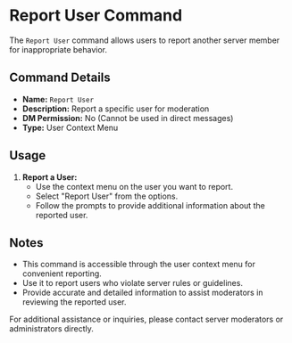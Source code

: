 # Report User Command

The `Report User` command allows users to report another server member for inappropriate behavior.

## Command Details

-   **Name:** `Report User`
-   **Description:** Report a specific user for moderation
-   **DM Permission:** No (Cannot be used in direct messages)
-   **Type:** User Context Menu

## Usage

1. **Report a User:**
    - Use the context menu on the user you want to report.
    - Select "Report User" from the options.
    - Follow the prompts to provide additional information about the reported user.

## Notes

-   This command is accessible through the user context menu for convenient reporting.
-   Use it to report users who violate server rules or guidelines.
-   Provide accurate and detailed information to assist moderators in reviewing the reported user.

For additional assistance or inquiries, please contact server moderators or administrators directly.

